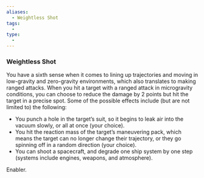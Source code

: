 ```yaml
---
aliases:
  - Weightless Shot
tags:
  - 
type:
  - 
---
```

### Weightless Shot

You have a sixth sense when it comes to lining up trajectories and moving in low-gravity and zero-gravity environments, which also translates to making ranged attacks. When you hit a target with a ranged attack in microgravity conditions, you can choose to reduce the damage by 2 points but hit the target in a precise spot. Some of the possible effects include (but are not limited to) the following:

-   You punch a hole in the target’s suit, so it begins to leak air into the vacuum slowly, or all at once (your choice).
-   You hit the reaction mass of the target’s maneuvering pack, which means the target can no longer change their trajectory, or they go spinning off in a random direction (your choice).
-   You can shoot a spacecraft, and degrade one ship system by one step (systems include engines, weapons, and atmosphere).

Enabler.